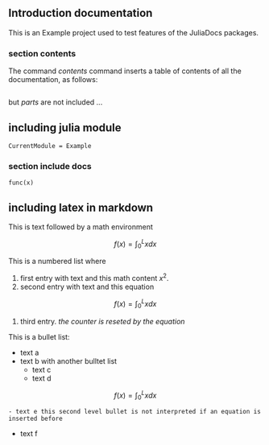 
## Introduction documentation

This is an Example project used to test features of the JuliaDocs packages.

### section contents

The command _contents_ command inserts a table of contents of all the documentation, as follows:

```@contents
```
but _parts_ are not included ...


## including julia module

```@meta
CurrentModule = Example
```

### section include docs

```@docs
func(x)
```

## including latex in markdown

This is text followed by a math environment

```math
 f(x) = \int_0^L x dx
```

This is a numbered list where
  1. first entry with text and this math content $x^2$.
  1. second entry with text and this equation
```math
    f(x) = \int_0^L x dx
```
  1. third entry. *the counter is reseted by the equation*

This is a bullet list:
  * text a
  * text b with another bulltet list
    - text c
    - text d
```math
    f(x) = \int_0^L x dx
```
    - text e this second level bullet is not interpreted if an equation is inserted before
  * text f
